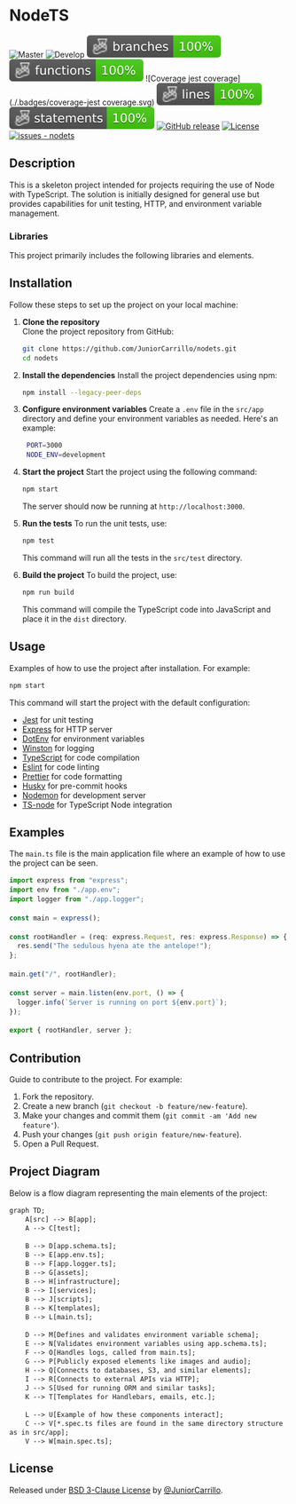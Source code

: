 # NodeTS

![Master](https://github.com/JuniorCarrillo/nodets/actions/workflows/test-coverage.yml/badge.svg?branch=master)
![Develop](https://github.com/JuniorCarrillo/nodets/actions/workflows/test-coverage.yml/badge.svg?branch=develop)
![Coverage branches](./.badges/coverage-branches.svg)
![Coverage functions](./.badges/coverage-functions.svg)
![Coverage jest coverage](./.badges/coverage-jest coverage.svg)
![Coverage lines](./.badges/coverage-lines.svg)
![Coverage statements](./.badges/coverage-statements.svg)
[![GitHub release](https://img.shields.io/github/release/JuniorCarrillo/nodets?include_prereleases=&sort=semver&color=blue)](https://github.com/JuniorCarrillo/nodets/releases/)
[![License](https://img.shields.io/badge/License-BSD_3--Clause_License-blue)](#license)
[![issues - nodets](https://img.shields.io/github/issues/JuniorCarrillo/nodets)](https://github.com/JuniorCarrillo/nodets/issues)

## Description

This is a skeleton project intended for projects requiring the use of Node with TypeScript. The solution is initially designed for general use but provides capabilities for unit testing, HTTP, and environment variable management.

### Libraries

This project primarily includes the following libraries and elements.

## Installation

Follow these steps to set up the project on your local machine:

1. **Clone the repository**  
   Clone the project repository from GitHub:

   ```bash
   git clone https://github.com/JuniorCarrillo/nodets.git
   cd nodets
    ```
   
2. **Install the dependencies**
   Install the project dependencies using npm:

   ```bash
   npm install --legacy-peer-deps
   ```

3. **Configure environment variables**
   Create a `.env` file in the `src/app` directory and define your environment variables as needed. Here's an example:

   ```bash
    PORT=3000
    NODE_ENV=development
   ```

4. **Start the project**
   Start the project using the following command:

   ```bash
   npm start
   ```

    The server should now be running at `http://localhost:3000`.   
 
5. **Run the tests**
   To run the unit tests, use:

   ```bash
   npm test
   ```

   This command will run all the tests in the `src/test` directory.

6. **Build the project**
    To build the project, use:
    
    ```bash
    npm run build
    ```
    
    This command will compile the TypeScript code into JavaScript and place it in the `dist` directory.

## Usage

Examples of how to use the project after installation. For example:

``` bash
npm start
```

This command will start the project with the default configuration:

- [Jest](https://jestjs.io/) for unit testing
- [Express](https://expressjs.com/) for HTTP server
- [DotEnv](https://www.npmjs.com/package/dotenv) for environment variables
- [Winston](https://www.npmjs.com/package/winston) for logging
- [TypeScript](https://www.typescriptlang.org/) for code compilation
- [Eslint](https://eslint.org/) for code linting
- [Prettier](https://prettier.io/) for code formatting
- [Husky](https://www.npmjs.com/package/husky) for pre-commit hooks
- [Nodemon](https://nodemon.io/) for development server
- [TS-node](https://www.npmjs.com/package/ts-node) for TypeScript Node integration

## Examples

The `main.ts` file is the main application file where an example of how to use the project can be seen.

``` typescript
import express from "express";
import env from "./app.env";
import logger from "./app.logger";

const main = express();

const rootHandler = (req: express.Request, res: express.Response) => {
  res.send("The sedulous hyena ate the antelope!");
};

main.get("/", rootHandler);

const server = main.listen(env.port, () => {
  logger.info(`Server is running on port ${env.port}`);
});

export { rootHandler, server };
```

## Contribution

Guide to contribute to the project. For example:

1. Fork the repository.
2. Create a new branch (`git checkout -b feature/new-feature`).
3. Make your changes and commit them (`git commit -am 'Add new feature'`).
4. Push your changes (`git push origin feature/new-feature`).
5. Open a Pull Request.

## Project Diagram

Below is a flow diagram representing the main elements of the project:

``` mermaid
graph TD;
    A[src] --> B[app];
    A --> C[test];

    B --> D[app.schema.ts];
    B --> E[app.env.ts];
    B --> F[app.logger.ts];
    B --> G[assets];
    B --> H[infrastructure];
    B --> I[services];
    B --> J[scripts];
    B --> K[templates];
    B --> L[main.ts];

    D --> M[Defines and validates environment variable schema];
    E --> N[Validates environment variables using app.schema.ts];
    F --> O[Handles logs, called from main.ts];
    G --> P[Publicly exposed elements like images and audio];
    H --> Q[Connects to databases, S3, and similar elements];
    I --> R[Connects to external APIs via HTTP];
    J --> S[Used for running ORM and similar tasks];
    K --> T[Templates for Handlebars, emails, etc.];

    L --> U[Example of how these components interact];
    C --> V[*.spec.ts files are found in the same directory structure as in src/app];
    V --> W[main.spec.ts];
```

## License

Released under [BSD 3-Clause License](/LICENSE) by [@JuniorCarrillo](https://github.com/JuniorCarrillo).
